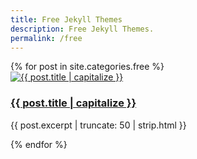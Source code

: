 ```yaml
---
title: Free Jekyll Themes
description: Free Jekyll Themes.
permalink: /free
---
```


<div class="row"><div class="container mt-2">
{% for post in site.categories.free %}    <div class="col-xs-12 col-sm-6 col-md-4 mt-4">
                    <div class="card-home">                    
                            <a href="{{ post.url }}">
                            <img alt="{{ post.title | capitalize }}" src="/thumbnails/{{ post.thumbnail }}" class="rounded-circle"></a>
                            <div class="card-home-body mt-4">
                            <h3 class="card-home-title"><a href="{{ post.url }}">{{ post.title | capitalize }}</a></h3>
                            <p class="card-text">{{ post.excerpt | truncate: 50 | strip.html  }}</p></div></div></div>{% endfor %}
</div></div>
